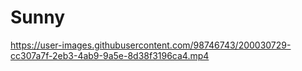# Sunny



https://user-images.githubusercontent.com/98746743/200030729-cc307a7f-2eb3-4ab9-9a5e-8d38f3196ca4.mp4




